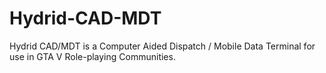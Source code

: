 # Hydrid-CAD-MDT
Hydrid CAD/MDT is a Computer Aided Dispatch / Mobile Data Terminal for use in GTA V Role-playing Communities.
